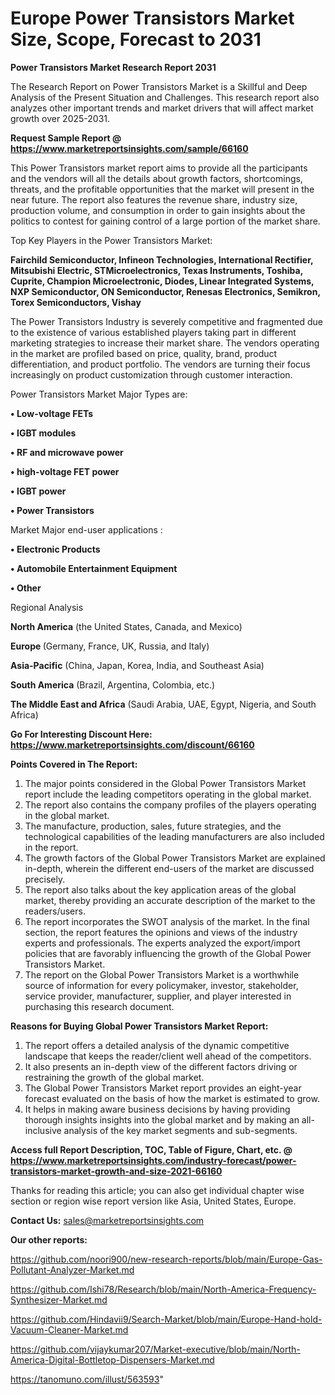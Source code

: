 # Europe Power Transistors Market Size, Scope, Forecast to 2031

<strong>Power Transistors Market Research Report 2031</strong>

The Research Report on Power Transistors Market is a Skillful and Deep Analysis of the Present Situation and Challenges. This research report also analyzes other important trends and market drivers that will affect market growth over 2025-2031.

<strong>Request Sample Report @ <a href=https://www.marketreportsinsights.com/sample/66160>https://www.marketreportsinsights.com/sample/66160</a></strong>

This Power Transistors market report aims to provide all the participants and the vendors will all the details about growth factors, shortcomings, threats, and the profitable opportunities that the market will present in the near future. The report also features the revenue share, industry size, production volume, and consumption in order to gain insights about the politics to contest for gaining control of a large portion of the market share.

Top Key Players in the Power Transistors Market:

<strong>Fairchild Semiconductor, Infineon Technologies, International Rectifier, Mitsubishi Electric, STMicroelectronics, Texas Instruments, Toshiba, Cuprite, Champion Microelectronic, Diodes, Linear Integrated Systems, NXP Semiconductor, ON Semiconductor, Renesas Electronics, Semikron, Torex Semiconductors, Vishay</strong>

The Power Transistors Industry is severely competitive and fragmented due to the existence of various established players taking part in different marketing strategies to increase their market share. The vendors operating in the market are profiled based on price, quality, brand, product differentiation, and product portfolio. The vendors are turning their focus increasingly on product customization through customer interaction.

Power Transistors Market Major Types are:

<strong>• Low-voltage FETs

• IGBT modules

• RF and microwave power

• high-voltage FET power

• IGBT power

• Power Transistors</strong>

Market Major end-user applications :

<strong>• Electronic Products

• Automobile Entertainment Equipment

• Other</strong>

Regional Analysis

</u><strong><b>North America</b></strong> (the United States, Canada, and Mexico)

<strong><b>Europe </b></strong>(Germany, France, UK, Russia, and Italy)

<strong><b>Asia-Pacific</b></strong> (China, Japan, Korea, India, and Southeast Asia)

<strong><b>South America</b></strong> (Brazil, Argentina, Colombia, etc.)

<strong><b>The Middle East and Africa</b></strong> (Saudi Arabia, UAE, Egypt, Nigeria, and South Africa)

<strong>Go For Interesting Discount Here: <a href=https://www.marketreportsinsights.com/discount/66160>https://www.marketreportsinsights.com/discount/66160</a></strong>

<strong>Points Covered in The Report:</strong>
<ol>
  <li>The major points considered in the Global Power Transistors Market report include the leading competitors operating in the global market.</li>
  <li>The report also contains the company profiles of the players operating in the global market.</li>
  <li>The manufacture, production, sales, future strategies, and the technological capabilities of the leading manufacturers are also included in the report.</li>
  <li>The growth factors of the Global Power Transistors Market are explained in-depth, wherein the different end-users of the market are discussed precisely.</li>
  <li>The report also talks about the key application areas of the global market, thereby providing an accurate description of the market to the readers/users.</li>
  <li>The report incorporates the SWOT analysis of the market. In the final section, the report features the opinions and views of the industry experts and professionals. The experts analyzed the export/import policies that are favorably influencing the growth of the Global Power Transistors Market.</li>
  <li>The report on the Global Power Transistors Market is a worthwhile source of information for every policymaker, investor, stakeholder, service provider, manufacturer, supplier, and player interested in purchasing this research document.</li>
</ol>
<strong>Reasons for Buying Global Power Transistors Market Report:</strong>

<ol>
  <li>The report offers a detailed analysis of the dynamic competitive landscape that keeps the reader/client well ahead of the competitors.</li>
  <li>It also presents an in-depth view of the different factors driving or restraining the growth of the global market.</li>
  <li>The Global Power Transistors Market report provides an eight-year forecast evaluated on the basis of how the market is estimated to grow.</li>
  <li>It helps in making aware business decisions by having providing thorough insights insights into the global market and by making an all-inclusive analysis of the key market segments and sub-segments.</li>
</ol>
<strong>Access full Report Description, TOC, Table of Figure, Chart, etc. @ <a href=https://www.marketreportsinsights.com/industry-forecast/power-transistors-market-growth-and-size-2021-66160>https://www.marketreportsinsights.com/industry-forecast/power-transistors-market-growth-and-size-2021-66160</a></strong>


Thanks for reading this article; you can also get individual chapter wise section or region wise report version like Asia, United States, Europe.

<strong>Contact Us:</strong>
sales@marketreportsinsights.com

<strong>Our other reports:</strong>

<a href=https://github.com/noori900/new-research-reports/blob/main/Europe-Gas-Pollutant-Analyzer-Market.md>https://github.com/noori900/new-research-reports/blob/main/Europe-Gas-Pollutant-Analyzer-Market.md</a>

<a href=https://github.com/Ishi78/Research/blob/main/North-America-Frequency-Synthesizer-Market.md>https://github.com/Ishi78/Research/blob/main/North-America-Frequency-Synthesizer-Market.md</a>

<a href=https://github.com/Hindavii9/Search-Market/blob/main/Europe-Hand-hold-Vacuum-Cleaner-Market.md>https://github.com/Hindavii9/Search-Market/blob/main/Europe-Hand-hold-Vacuum-Cleaner-Market.md</a>

<a href=https://github.com/vijaykumar207/Market-executive/blob/main/North-America-Digital-Bottletop-Dispensers-Market.md>https://github.com/vijaykumar207/Market-executive/blob/main/North-America-Digital-Bottletop-Dispensers-Market.md</a>

<a href=https://tanomuno.com/illust/563593>https://tanomuno.com/illust/563593</a>"

